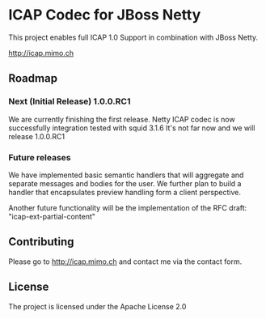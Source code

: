 ICAP Codec for JBoss Netty
=============

This project enables full ICAP 1.0 Support in combination with JBoss Netty.

http://icap.mimo.ch

Roadmap
------------

### Next (Initial Release) 1.0.0.RC1

We are currently finishing the first release. 
Netty ICAP codec is now successfully integration tested with squid 3.1.6
It's not far now and we will release 1.0.0.RC1

### Future releases

We have implemented basic semantic handlers that will aggregate and separate
messages and bodies for the user. We further plan to build a handler that
encapsulates preview handling form a client perspective.

Another future functionality will be the implementation of the RFC draft: "icap-ext-partial-content"

Contributing
------------

Please go to http://icap.mimo.ch and contact me via the contact form.

License
------------

The project is licensed under the Apache License 2.0

